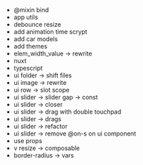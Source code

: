 - @mixin bind
- app utils
- debounce resize
- add animation time scrypt
- add car models
- add themes
- elem_width_value -> rewrite
- nuxt
- typescript
- ui folder -> shift files
- ui image -> rewrite
- ui row -> slot scope
- ui slider -> slider gap -> const
- ui slider -> closer
- ui slider -> drag with double touchpad
- ui slider -> drags
- ui slider -> refactor
- ui slider -> remove @on-s on ui component
- use props
- v resize -> composable
- border-radius -> vars
